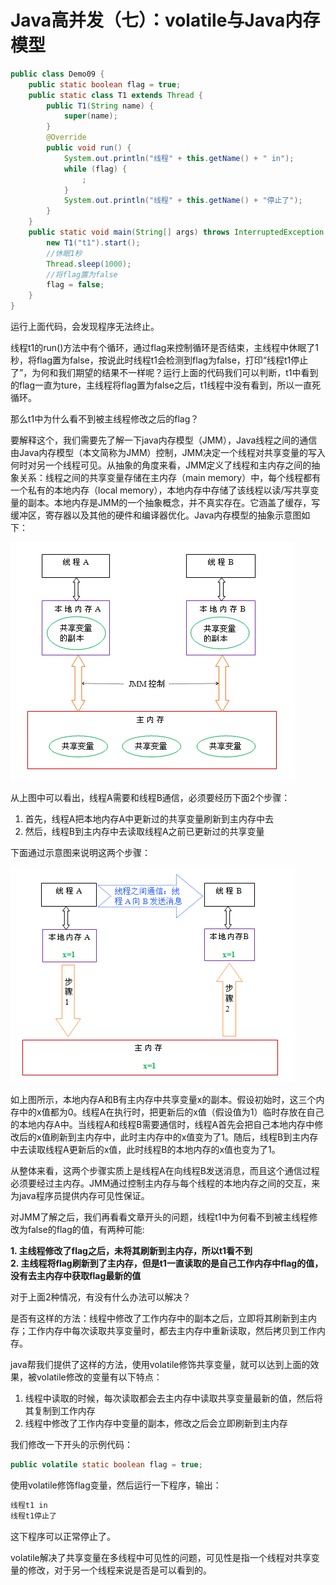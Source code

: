 # Java高并发（七）：volatile与Java内存模型

```java
public class Demo09 {
    public static boolean flag = true;
    public static class T1 extends Thread {
        public T1(String name) {
            super(name);
        }
        @Override
        public void run() {
            System.out.println("线程" + this.getName() + " in");
            while (flag) {
                ;
            }
            System.out.println("线程" + this.getName() + "停止了");
        }
    }
    public static void main(String[] args) throws InterruptedException {
        new T1("t1").start();
        //休眠1秒
        Thread.sleep(1000);
        //将flag置为false
        flag = false;
    }
}
```

运行上面代码，会发现程序无法终止。

线程t1的run()方法中有个循环，通过flag来控制循环是否结束，主线程中休眠了1秒，将flag置为false，按说此时线程t1会检测到flag为false，打印“线程t1停止了”，为何和我们期望的结果不一样呢？运行上面的代码我们可以判断，t1中看到的flag一直为ture，主线程将flag置为false之后，t1线程中没有看到，所以一直死循环。

那么t1中为什么看不到被主线程修改之后的flag？

要解释这个，我们需要先了解一下java内存模型（JMM），Java线程之间的通信由Java内存模型（本文简称为JMM）控制，JMM决定一个线程对共享变量的写入何时对另一个线程可见。从抽象的角度来看，JMM定义了线程和主内存之间的抽象关系：线程之间的共享变量存储在主内存（main memory）中，每个线程都有一个私有的本地内存（local memory），本地内存中存储了该线程以读/写共享变量的副本。本地内存是JMM的一个抽象概念，并不真实存在。它涵盖了缓存，写缓冲区，寄存器以及其他的硬件和编译器优化。Java内存模型的抽象示意图如下：

![Java高并发（七）：volatile与Java内存模型_1.png](./pics/Java高并发（七）：volatile与Java内存模型_1.png)

从上图中可以看出，线程A需要和线程B通信，必须要经历下面2个步骤：

1. 首先，线程A把本地内存A中更新过的共享变量刷新到主内存中去
2. 然后，线程B到主内存中去读取线程A之前已更新过的共享变量

下面通过示意图来说明这两个步骤：

![Java高并发（七）：volatile与Java内存模型_2.png](./pics/Java高并发（七）：volatile与Java内存模型_2.png)

如上图所示，本地内存A和B有主内存中共享变量x的副本。假设初始时，这三个内存中的x值都为0。线程A在执行时，把更新后的x值（假设值为1）临时存放在自己的本地内存A中。当线程A和线程B需要通信时，线程A首先会把自己本地内存中修改后的x值刷新到主内存中，此时主内存中的x值变为了1。随后，线程B到主内存中去读取线程A更新后的x值，此时线程B的本地内存的x值也变为了1。

从整体来看，这两个步骤实质上是线程A在向线程B发送消息，而且这个通信过程必须要经过主内存。JMM通过控制主内存与每个线程的本地内存之间的交互，来为java程序员提供内存可见性保证。

对JMM了解之后，我们再看看文章开头的问题，线程t1中为何看不到被主线程修改为false的flag的值，有两种可能:

**1. 主线程修改了flag之后，未将其刷新到主内存，所以t1看不到**  
**2. 主线程将flag刷新到了主内存，但是t1一直读取的是自己工作内存中flag的值，没有去主内存中获取flag最新的值**

对于上面2种情况，有没有什么办法可以解决？

是否有这样的方法：线程中修改了工作内存中的副本之后，立即将其刷新到主内存；工作内存中每次读取共享变量时，都去主内存中重新读取，然后拷贝到工作内存。

java帮我们提供了这样的方法，使用volatile修饰共享变量，就可以达到上面的效果，被volatile修改的变量有以下特点：

1. 线程中读取的时候，每次读取都会去主内存中读取共享变量最新的值，然后将其复制到工作内存
2. 线程中修改了工作内存中变量的副本，修改之后会立即刷新到主内存

我们修改一下开头的示例代码：

```java
public volatile static boolean flag = true;
```

使用volatile修饰flag变量，然后运行一下程序，输出：

```java
线程t1 in
线程t1停止了
```

这下程序可以正常停止了。

volatile解决了共享变量在多线程中可见性的问题，可见性是指一个线程对共享变量的修改，对于另一个线程来说是否是可以看到的。
